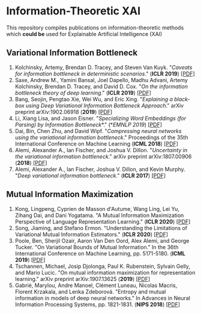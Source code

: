 # Information-Theoretic XAI

This repository compiles publications on information-theoretic methods which **could be** used for Explainable Artificial Intelligence (XAI)

## Variational Information Bottleneck
1. Kolchinsky, Artemy, Brendan D. Tracey, and Steven Van Kuyk. "*Caveats for information bottleneck in deterministic scenarios*." (**ICLR 2019**) [[PDF]](https://openreview.net/pdf?id=rke4HiAcY7)
2. Saxe, Andrew M., Yamini Bansal, Joel Dapello, Madhu Advani, Artemy Kolchinsky, Brendan D. Tracey, and David D. Cox. "*On the information bottleneck theory of deep learning*." (**ICLR 2019**) [[PDF]](https://openreview.net/pdf?id=rke4HiAcY7)
3. Bang, Seojin, Pengtao Xie, Wei Wu, and Eric Xing. "*Explaining a black-box using Deep Variational Information Bottleneck Approach*." arXiv preprint arXiv:1902.06918 (**2019**) [[PDF]](https://arxiv.org/pdf/1902.06918.pdf)
4. Li, Xiang Lisa, and Jason Eisner. "*Specializing Word Embeddings (for Parsing) by Information Bottleneck**." (**EMNLP 2019*) [[PDF]](https://arxiv.org/pdf/1910.00163.pdf)
5. Dai, Bin, Chen Zhu, and David Wipf. "*Compressing neural networks using the variational information bottleneck*." Proceedings of the 35th International Conference on Machine Learning (**ICML 2018**) [[PDF]](http://proceedings.mlr.press/v80/dai18d/dai18d.pdf)
6. Alemi, Alexander A., Ian Fischer, and Joshua V. Dillon. "*Uncertainty in the variational information bottleneck*." arXiv preprint arXiv:1807.00906 (**2018**) [[PDF]](https://arxiv.org/pdf/1807.00906.pdf)
7. Alemi, Alexander A., Ian Fischer, Joshua V. Dillon, and Kevin Murphy. "*Deep variational information bottleneck*." (**ICLR 2017**) [[PDF]](https://pdfs.semanticscholar.org/384c/808fc710468d874a89de4827f7b1a4367332.pdf)


## Mutual Information Maximization
1. Kong, Lingpeng, Cyprien de Masson d'Autume, Wang Ling, Lei Yu, Zihang Dai, and Dani Yogatama. "A Mutual Information Maximization Perspective of Language Representation Learning." (**ICLR 2020**) [[PDF]](https://openreview.net/pdf?id=Syx79eBKwr)
2. Song, Jiaming, and Stefano Ermon. "Understanding the Limitations of Variational Mutual Information Estimators." (**ICLR 2020**) [[PDF]](https://arxiv.org/pdf/1910.06222.pdf)
3. Poole, Ben, Sherjil Ozair, Aaron Van Den Oord, Alex Alemi, and George Tucker. "On Variational Bounds of Mutual Information." In the 36th International Conference on Machine Learning, pp. 5171-5180. (**ICML 2019**) [[PDF]](http://proceedings.mlr.press/v97/poole19a/poole19a.pdf)
4. Tschannen, Michael, Josip Djolonga, Paul K. Rubenstein, Sylvain Gelly, and Mario Lucic. "On mutual information maximization for representation learning." arXiv preprint arXiv:1907.13625 (**2019**) [[PDF]](https://arxiv.org/pdf/1907.13625.pdf)
5. Gabrié, Marylou, Andre Manoel, Clément Luneau, Nicolas Macris, Florent Krzakala, and Lenka Zdeborová. "Entropy and mutual information in models of deep neural networks." In Advances in Neural Information Processing Systems, pp. 1821-1831. (**NIPS 2018**) [[PDF]](https://papers.nips.cc/paper/7453-entropy-and-mutual-information-in-models-of-deep-neural-networks.pdf)
